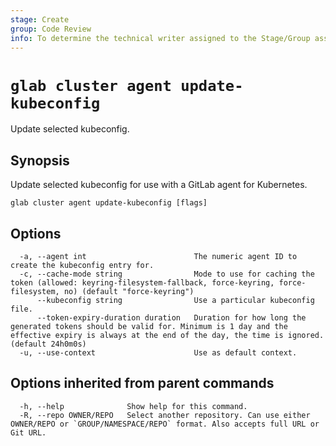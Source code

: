 ```yaml
---
stage: Create
group: Code Review
info: To determine the technical writer assigned to the Stage/Group associated with this page, see https://about.gitlab.com/handbook/product/ux/technical-writing/#assignments
---
```


<!--
This documentation is auto generated by a script.
Please do not edit this file directly. Run `make gen-docs` instead.
-->

# `glab cluster agent update-kubeconfig`

Update selected kubeconfig.

## Synopsis

Update selected kubeconfig for use with a GitLab agent for Kubernetes.

```plaintext
glab cluster agent update-kubeconfig [flags]
```

## Options

```plaintext
  -a, --agent int                        The numeric agent ID to create the kubeconfig entry for.
  -c, --cache-mode string                Mode to use for caching the token (allowed: keyring-filesystem-fallback, force-keyring, force-filesystem, no) (default "force-keyring")
      --kubeconfig string                Use a particular kubeconfig file.
      --token-expiry-duration duration   Duration for how long the generated tokens should be valid for. Minimum is 1 day and the effective expiry is always at the end of the day, the time is ignored. (default 24h0m0s)
  -u, --use-context                      Use as default context.
```

## Options inherited from parent commands

```plaintext
  -h, --help              Show help for this command.
  -R, --repo OWNER/REPO   Select another repository. Can use either OWNER/REPO or `GROUP/NAMESPACE/REPO` format. Also accepts full URL or Git URL.
```
